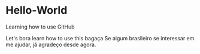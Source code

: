 # Hello-World
Learning how to use GitHub

Let's bora learn how to use this bagaça
Se algum brasileiro se interessar em me ajudar, já agradeço desde agora.
